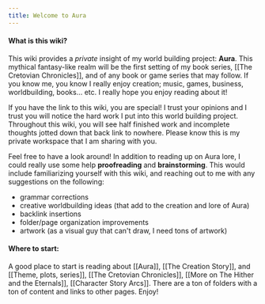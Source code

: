 ```yaml
---
title: Welcome to Aura
---
```

#### What is this wiki?

This wiki provides a *private* insight of my world building project: **Aura**. This mythical fantasy-like realm will be the first setting of my book series, [[The Cretovian Chronicles]], and of any book or game series that may follow. If you know me, you know I really enjoy creation; music, games, business, worldbuilding, books... etc. I really hope you enjoy reading about it!

If you have the link to this wiki, you are special! I trust your opinions and I trust you will notice the hard work I put into this world building project. Throughout this wiki, you will see half finished work and incomplete thoughts jotted down that back link to nowhere. Please know this is my private workspace that I am sharing with you.

Feel free to have a look around! In addition to reading up on Aura lore, I could really use some help **proofreading** and **brainstorming**. This would include familiarizing yourself with this wiki, and reaching out to me with any suggestions on the following:
- grammar corrections 
- creative worldbuilding ideas (that add to the creation and lore of Aura)
- backlink insertions
- folder/page organization improvements
- artwork (as a visual guy that can't draw, I need tons of artwork)

#### Where to start:

A good place to start is reading about [[Aura]], [[The Creation Story]], and [[Theme, plots, series]], [[The Cretovian Chronicles]], [[More on The Hither and the Eternals]], [[Character Story Arcs]]. There are a ton of folders with a ton of content and links to other pages. Enjoy!